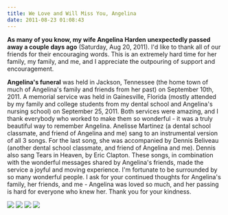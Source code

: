 ```yaml
---
title: We Love and Will Miss You, Angelina
date: 2011-08-23 01:08:43
---
```




__As many of you know, my wife Angelina Harden unexpectedly passed away a couple days ago__ (Saturday, Aug 20, 2011). I'd like to thank all of our friends for their encouraging words. This is an extremely hard time for her family, my family, and me, and I appreciate the outpouring of support and encouragement.

__Angelina's funeral__ was held in Jackson, Tennessee (the home town of much of Angelina's family and friends from her past) on September 10th, 2011. A memorial service was held in Gainesville, Florida (mostly attended by my family and college students from my dental school and Angelina's nursing school) on September 25, 2011. Both services were amazing, and I thank everybody who worked to make them so wonderful - it was a truly beautiful way to remember Angelina. Anelisse Martinez (a dental school classmate, and friend of Angelina and me) sang to an instrumental version of all 3 songs. For the last song, she was accompanied by Dennis Beliveau (another dental school classmate, and friend of Angelina and me). Dennis also sang Tears in Heaven, by Eric Clapton.  These songs, in combination with the wonderful messages shared by Angelina's friends, made the service a joyful and moving experience. I'm fortunate to be surrounded by so many wonderful people. I ask for your continued thoughts for Angelina's family, her friends, and me - Angelina was loved so much, and her passing is hard for everyone who knew her.  Thank you for your kindness.

<div class="text-center img-border">

![](https://swharden.com/static/2011/08/23/snow.jpg)
![](https://swharden.com/static/2011/08/23/angelina3.jpg)
![](https://swharden.com/static/2011/08/23/angelina.jpg)
![](https://swharden.com/static/2011/08/23/angelina2.jpg)

</div>